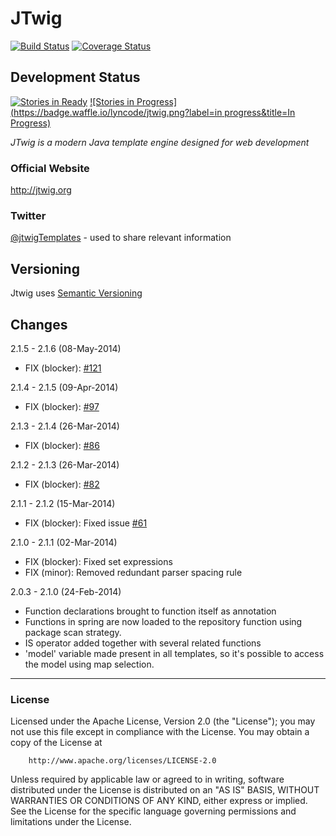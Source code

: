 # JTwig

[![Build Status](https://travis-ci.org/lyncode/jtwig.png)](https://travis-ci.org/lyncode/jtwig)
[![Coverage Status](https://coveralls.io/repos/lyncode/jtwig/badge.png)](https://coveralls.io/r/lyncode/jtwig)

## Development Status

[![Stories in Ready](https://badge.waffle.io/lyncode/jtwig.png?label=backlog&title=Ready)](https://waffle.io/lyncode/jtwig)
[![Stories in Progress](https://badge.waffle.io/lyncode/jtwig.png?label=in progress&title=In Progress)](https://waffle.io/lyncode/jtwig)

*JTwig is a modern Java template engine designed for web development*

### Official Website

http://jtwig.org

### Twitter 

[@jtwigTemplates](https://twitter.com/jtwigTemplates) - used to share relevant information 

## Versioning

Jtwig uses [Semantic Versioning](http://semver.org/)

## Changes

2.1.5 - 2.1.6 (08-May-2014)

- FIX (blocker): [#121](https://github.com/lyncode/jtwig/issues/121)

2.1.4 - 2.1.5 (09-Apr-2014)

- FIX (blocker): [#97](https://github.com/lyncode/jtwig/issues/97)

2.1.3 - 2.1.4 (26-Mar-2014)

- FIX (blocker): [#86](https://github.com/lyncode/jtwig/issues/86)

2.1.2 - 2.1.3 (26-Mar-2014)

- FIX (blocker): [#82](https://github.com/lyncode/jtwig/issues/82)

2.1.1 - 2.1.2 (15-Mar-2014)

- FIX (blocker): Fixed issue [#61](https://github.com/lyncode/jtwig/issues/61)

2.1.0 - 2.1.1 (02-Mar-2014)

- FIX (blocker): Fixed set expressions
- FIX (minor): Removed redundant parser spacing rule

2.0.3 - 2.1.0 (24-Feb-2014)

- Function declarations brought to function itself as annotation
- Functions in spring are now loaded to the repository function using package scan strategy.
- IS operator added together with several related functions
- 'model' variable made present in all templates, so it's possible to access the model using map selection.

----------

### License

Licensed under the Apache License, Version 2.0 (the "License"); 
you may not use this file except in compliance with the License. You may obtain a copy of the License at

        http://www.apache.org/licenses/LICENSE-2.0

Unless required by applicable law or agreed to in writing, software distributed under the License is distributed on an "AS IS" BASIS, WITHOUT WARRANTIES OR CONDITIONS OF ANY KIND, either express or implied.
See the License for the specific language governing permissions and limitations under the License.
